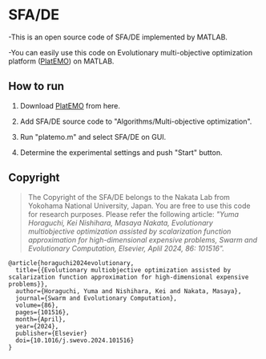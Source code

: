 # SFA/DE

-This is an open source code of SFA/DE implemented by MATLAB.

-You can easily use this code on Evolutionary multi-objective optimization platform ([PlatEMO](https://github.com/BIMK/PlatEMO)) on MATLAB.

## How to run

  1. Download [PlatEMO](https://github.com/BIMK/PlatEMO/releases) from here.

  2. Add SFA/DE source code to "Algorithms/Multi-objective optimization".

  3. Run "platemo.m" and select SFA/DE on GUI.

  4. Determine the experimental settings and push "Start" button.

## Copyright
> The Copyright of the SFA/DE belongs to the Nakata Lab from Yokohama National University, Japan. You are free to use this code for research purposes. Please refer the following article: _"Yuma Horaguchi, Kei Nishihara, Masaya Nakata, Evolutionary multiobjective optimization assisted by scalarization function approximation for high-dimensional expensive problems, Swarm and Evolutionary Computation, Elsevier, Aplil 2024, 86: 101516"._

```
@article{horaguchi2024evolutionary,
  title={{Evolutionary multiobjective optimization assisted by scalarization function approximation for high-dimensional expensive problems}},
  author={Horaguchi, Yuma and Nishihara, Kei and Nakata, Masaya},
  journal={Swarm and Evolutionary Computation},
  volume={86},
  pages={101516},
  month={April},
  year={2024},
  publisher={Elsevier}
  doi={10.1016/j.swevo.2024.101516}
}
```
